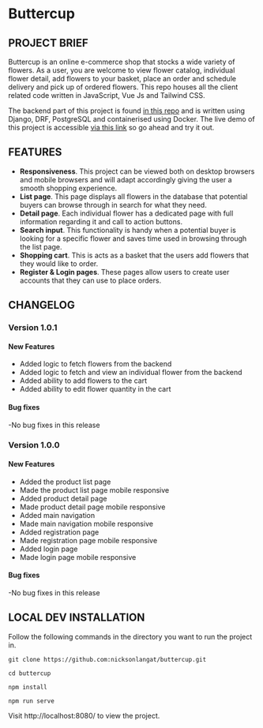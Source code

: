 # Buttercup

## PROJECT BRIEF
Buttercup is an online e-commerce shop that stocks a wide variety of flowers. As a user, you are welcome to view flower catalog, individual flower detail, add flowers to your basket, place an order and schedule delivery and pick up of ordered flowers. This repo houses all the client related code written in JavaScript, Vue Js and Tailwind CSS.

The backend part of this project is found [in this repo](https://github.com/nicksonlangat/buttercup_api.git/) and is written using Django, DRF, PostgreSQL and containerised using Docker.
The live demo of this project is accessible [via this link](http://localhost:8080/) so go ahead and try it out.

## FEATURES
- **Responsiveness**. This project can be viewed both on desktop browsers and mobile browsers and will adapt accordingly giving the user a smooth shopping experience.
- **List page**. This page displays all flowers in the database that potential buyers can browse through in search for what they need.
- **Detail page**. Each individual flower has a dedicated page with full information regarding it and call to action buttons.
- **Search input**. This functionality is handy when a potential buyer is looking for a specific flower and saves time used in browsing through the list page.
- **Shopping cart**. This is acts as a basket that the users add flowers that they would like to order.
- **Register & Login pages**. These pages allow users to create user accounts that they can use to place orders.

## CHANGELOG

### Version 1.0.1
#### New Features
- Added logic to fetch flowers from the backend
- Added logic to fetch and view an individual flower from the backend
- Added ability to add flowers to the cart
- Added ability to edit flower quantity in the cart
#### Bug fixes
-No bug fixes in this release

### Version 1.0.0
#### New Features
- Added the product list page
- Made the product list page mobile responsive
- Added product detail page
- Made product detail page mobile responsive
- Added main navigation
- Made main navigation mobile responsive
- Added registration page
- Made registration page mobile responsive
- Added login page
- Made login page mobile responsive
#### Bug fixes
-No bug fixes in this release

## LOCAL DEV INSTALLATION
Follow the following commands in the directory you want to run the project in.
```
git clone https://github.com:nicksonlangat/buttercup.git
```
```
cd buttercup
```
```
npm install
```
```
npm run serve
```
Visit http://localhost:8080/ to view the project.

